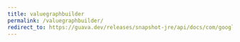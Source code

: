 ```yaml
---
title: valuegraphbuilder
permalink: /valuegraphbuilder/
redirect_to: https://guava.dev/releases/snapshot-jre/api/docs/com/google/common/graph/ValueGraphBuilder.html
---
```

